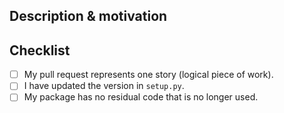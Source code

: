 

## Description & motivation

## Checklist
- [ ] My pull request represents one story (logical piece of work).
- [ ] I have updated the version in `setup.py`.
- [ ] My package has no residual code that is no longer used.